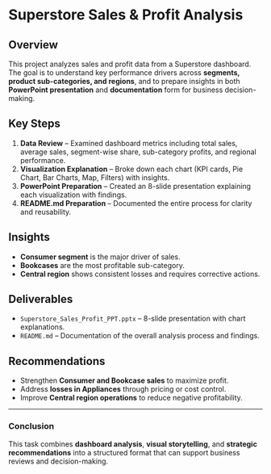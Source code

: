 # Superstore Sales & Profit Analysis

##  Overview
This project analyzes sales and profit data from a Superstore dashboard.  
The goal is to understand key performance drivers across **segments, product sub-categories, and regions**, and to prepare insights in both **PowerPoint presentation** and **documentation** form for business decision-making.

##  Key Steps
1. **Data Review** – Examined dashboard metrics including total sales, average sales, segment-wise share, sub-category profits, and regional performance.  
2. **Visualization Explanation** – Broke down each chart (KPI cards, Pie Chart, Bar Charts, Map, Filters) with insights.  
3. **PowerPoint Preparation** – Created an 8-slide presentation explaining each visualization with findings.
4. **README.md Preparation** – Documented the entire process for clarity and reusability.

##  Insights
- **Consumer segment** is the major driver of sales.  
- **Bookcases** are the most profitable sub-category.  
- **Central region** shows consistent losses and requires corrective actions.  

##  Deliverables
- `Superstore_Sales_Profit_PPT.pptx` – 8-slide presentation with chart explanations.  
- `README.md` – Documentation of the overall analysis process and findings.  

## Recommendations
- Strengthen **Consumer and Bookcase sales** to maximize profit.  
- Address **losses in Appliances** through pricing or cost control.  
- Improve **Central region operations** to reduce negative profitability.  

---

### Conclusion
This task combines **dashboard analysis**, **visual storytelling**, and **strategic recommendations** into a structured format that can support business reviews and decision-making.
